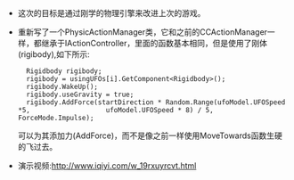+ 这次的目标是通过刚学的物理引擎来改进上次的游戏。

+ 重新写了一个PhysicActionManager类，它和之前的CCActionManager一样，都继承于IActionController，里面的函数基本相同，但是使用了刚体(rigibody),如下所示:

        Rigidbody rigibody;
		rigibody = usingUFOs[i].GetComponent<Rigidbody>();
		rigibody.WakeUp();
		rigibody.useGravity = true;
		rigibody.AddForce(startDirection * Random.Range(ufoModel.UFOSpeed *5,                   ufoModel.UFOSpeed * 8) / 5, ForceMode.Impulse);
    可以为其添加力(AddForce)，而不是像之前一样使用MoveTowards函数生硬的飞过去。

+ 演示视频:http://www.iqiyi.com/w_19rxuyrcvt.html
    